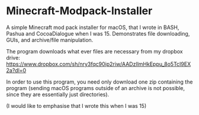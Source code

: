 # Minecraft-Modpack-Installer
A simple Minecraft mod pack installer for macOS, that I wrote in BASH, Pashua and CocoaDialogue when I was 15. Demonstrates file downloading, GUIs, and archive/file manipulation.

The program downloads what ever files are necessary from my dropbox drive: https://www.dropbox.com/sh/nry3fqc90ip2riw/AADzIlmHkEppu_8o5TcI9EX2a?dl=0

In order to use this program, you need only download one zip containing the program (sending macOS programs outside of an archive is not possible, since they are essentially just directories).

(I would like to emphasise that I wrote this when I was 15)
